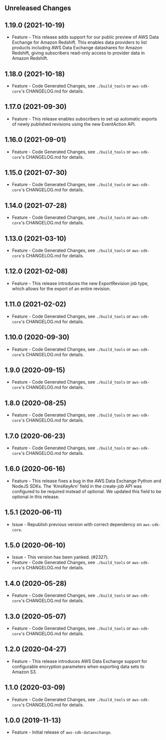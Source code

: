 Unreleased Changes
------------------

1.19.0 (2021-10-19)
------------------

* Feature - This release adds support for our public preview of AWS Data Exchange for Amazon Redshift. This enables data providers to list products including AWS Data Exchange datashares for Amazon Redshift, giving subscribers read-only access to provider data in Amazon Redshift.

1.18.0 (2021-10-18)
------------------

* Feature - Code Generated Changes, see `./build_tools` or `aws-sdk-core`'s CHANGELOG.md for details.

1.17.0 (2021-09-30)
------------------

* Feature - This release enables subscribers to set up automatic exports of newly published revisions using the new EventAction API.

1.16.0 (2021-09-01)
------------------

* Feature - Code Generated Changes, see `./build_tools` or `aws-sdk-core`'s CHANGELOG.md for details.

1.15.0 (2021-07-30)
------------------

* Feature - Code Generated Changes, see `./build_tools` or `aws-sdk-core`'s CHANGELOG.md for details.

1.14.0 (2021-07-28)
------------------

* Feature - Code Generated Changes, see `./build_tools` or `aws-sdk-core`'s CHANGELOG.md for details.

1.13.0 (2021-03-10)
------------------

* Feature - Code Generated Changes, see `./build_tools` or `aws-sdk-core`'s CHANGELOG.md for details.

1.12.0 (2021-02-08)
------------------

* Feature - This release introduces the new ExportRevision job type, which allows for the export of an entire revision.

1.11.0 (2021-02-02)
------------------

* Feature - Code Generated Changes, see `./build_tools` or `aws-sdk-core`'s CHANGELOG.md for details.

1.10.0 (2020-09-30)
------------------

* Feature - Code Generated Changes, see `./build_tools` or `aws-sdk-core`'s CHANGELOG.md for details.

1.9.0 (2020-09-15)
------------------

* Feature - Code Generated Changes, see `./build_tools` or `aws-sdk-core`'s CHANGELOG.md for details.

1.8.0 (2020-08-25)
------------------

* Feature - Code Generated Changes, see `./build_tools` or `aws-sdk-core`'s CHANGELOG.md for details.

1.7.0 (2020-06-23)
------------------

* Feature - Code Generated Changes, see `./build_tools` or `aws-sdk-core`'s CHANGELOG.md for details.

1.6.0 (2020-06-16)
------------------

* Feature - This release fixes a bug in the AWS Data Exchange Python and NodeJS SDKs. The 'KmsKeyArn' field in the create-job API was configured to be required instead of optional. We updated this field to be optional in this release.

1.5.1 (2020-06-11)
------------------

* Issue - Republish previous version with correct dependency on `aws-sdk-core`.

1.5.0 (2020-06-10)
------------------

* Issue - This version has been yanked. (#2327).
* Feature - Code Generated Changes, see `./build_tools` or `aws-sdk-core`'s CHANGELOG.md for details.

1.4.0 (2020-05-28)
------------------

* Feature - Code Generated Changes, see `./build_tools` or `aws-sdk-core`'s CHANGELOG.md for details.

1.3.0 (2020-05-07)
------------------

* Feature - Code Generated Changes, see `./build_tools` or `aws-sdk-core`'s CHANGELOG.md for details.

1.2.0 (2020-04-27)
------------------

* Feature - This release introduces AWS Data Exchange support for configurable encryption parameters when exporting data sets to Amazon S3.

1.1.0 (2020-03-09)
------------------

* Feature - Code Generated Changes, see `./build_tools` or `aws-sdk-core`'s CHANGELOG.md for details.

1.0.0 (2019-11-13)
------------------

* Feature - Initial release of `aws-sdk-dataexchange`.